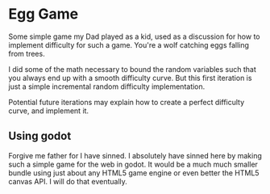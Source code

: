 # Egg Game

Some simple game my Dad played as a kid, used as a discussion for how
to implement difficulty for such a game. You're a wolf catching eggs
falling from trees.

I did some of the math necessary to bound the random variables such that you always end up
with a smooth difficulty curve. But this first iteration is just a simple incremental random difficulty
implementation.

Potential future iterations may explain how to create a perfect difficulty curve, and
implement it.

## Using godot

Forgive me father for I have sinned.
I absolutely have sinned here by making such a simple game for the web in godot. It would be a much much smaller
bundle using just about any HTML5 game engine or even better the HTML5 canvas API. I will do that eventually.
